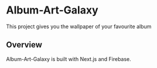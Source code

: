 # Album-Art-Galaxy

This project gives you the wallpaper of your favourite album

## Overview

Album-Art-Galaxy is built with Next.js and Firebase.


